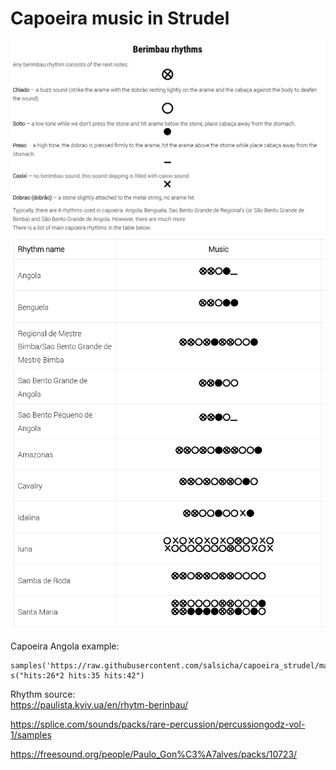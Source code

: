 # Capoeira music in Strudel

![Rhythms](https://github.com/salsicha/capoeira_strudel/blob/main/r.png?raw=true)  
![Rhythms](https://github.com/salsicha/capoeira_strudel/blob/main/r_key.png?raw=true)  

Capoeira Angola example:
``` strudel
samples('https://raw.githubusercontent.com/salsicha/capoeira_strudel/main/strudel.json')
s("hits:26*2 hits:35 hits:42")
```

Rhythm source:  
https://paulista.kyiv.ua/en/rhytm-berinbau/


https://splice.com/sounds/packs/rare-percussion/percussiongodz-vol-1/samples

https://freesound.org/people/Paulo_Gon%C3%A7alves/packs/10723/

